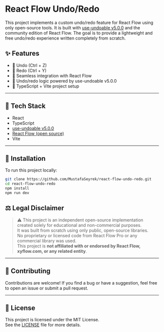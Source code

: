 # React Flow Undo/Redo

This project implements a custom undo/redo feature for React Flow using only open-source tools. It is built with [use-undoable v5.0.0](https://www.npmjs.com/package/use-undoable/v/5.0.0) and the community edition of React Flow. The goal is to provide a lightweight and free undo/redo experience written completely from scratch.

## ✨ Features

- 🔄 Undo (Ctrl + Z)
- 🔁 Redo (Ctrl + Y)
- 🔗 Seamless integration with React Flow
- 🔂 Undo/redo logic powered by use-undoable v5.0.0
- 🧻 TypeScript + Vite project setup

---

## 🧰 Tech Stack

- React
- TypeScript
- [use-undoable v5.0.0](https://www.npmjs.com/package/use-undoable/v/5.0.0)
- [React Flow (open source)](https://reactflow.dev/)
- Vite

---

## 🔧 Installation

To run this project locally:

```bash
git clone https://github.com/MustafaSeyrek/react-flow-undo-redo.git
cd react-flow-undo-redo
npm install
npm run dev
```


## ⚖️ Legal Disclaimer

> ⚠️ This project is an independent open-source implementation created solely for educational and non-commercial purposes.  
> It was built from scratch using only public, open-source libraries.  
> No proprietary or licensed code from React Flow Pro or any commercial library was used.  
> This project is **not affiliated with or endorsed by React Flow, xyflow.com, or any related entity**.

---

## 🤝 Contributing

Contributions are welcome! If you find a bug or have a suggestion, feel free to open an issue or submit a pull request.

---

## 📄 License

This project is licensed under the MIT License.  
See the [LICENSE](./LICENSE) file for more details.

